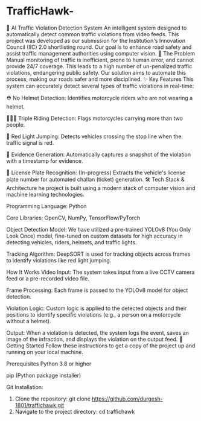 # TrafficHawk-
🚦 AI Traffic Violation Detection System
An intelligent system designed to automatically detect common traffic violations from video feeds. This project was developed as our submission for the Institution's Innovation Council (IIC) 2.0 shortlisting round. Our goal is to enhance road safety and assist traffic management authorities using computer vision.
🎯 The Problem
Manual monitoring of traffic is inefficient, prone to human error, and cannot provide 24/7 coverage. This leads to a high number of un-penalized traffic violations, endangering public safety. Our solution aims to automate this process, making our roads safer and more disciplined.
✨ Key Features
This system can accurately detect several types of traffic violations in real-time:

⛑️ No Helmet Detection: Identifies motorcycle riders who are not wearing a helmet.

👨‍👨‍👧 Triple Riding Detection: Flags motorcycles carrying more than two people.

🚦 Red Light Jumping: Detects vehicles crossing the stop line when the traffic signal is red.

📸 Evidence Generation: Automatically captures a snapshot of the violation with a timestamp for evidence.

🔢 License Plate Recognition: (In-progress) Extracts the vehicle's license plate number for automated challan (ticket) generation.
🛠️ Tech Stack & Architecture
he project is built using a modern stack of computer vision and machine learning technologies.

Programming Language: Python

Core Libraries: OpenCV, NumPy, TensorFlow/PyTorch

Object Detection Model: We have utilized a pre-trained YOLOv8 (You Only Look Once) model, fine-tuned on custom datasets for high accuracy in detecting vehicles, riders, helmets, and traffic lights.

Tracking Algorithm: DeepSORT is used for tracking objects across frames to identify violations like red light jumping.

How It Works
Video Input: The system takes input from a live CCTV camera feed or a pre-recorded video file.

Frame Processing: Each frame is passed to the YOLOv8 model for object detection.

Violation Logic: Custom logic is applied to the detected objects and their positions to identify specific violations (e.g., a person on a motorcycle without a helmet).

Output: When a violation is detected, the system logs the event, saves an image of the infraction, and displays the violation on the output feed.
🚀 Getting Started
Follow these instructions to get a copy of the project up and running on your local machine.

Prerequisites
Python 3.8 or higher

pip (Python package installer)

Git
Installation:
1. Clone the repository:
   git clone https://github.com/durgesh-1801/traffichawk.git
2. Navigate to the project directory:
   cd traffichawk
